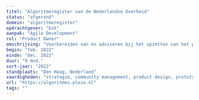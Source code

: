 ```yaml
---
titel: "Algoritmeregister van de Nederlandse Overheid"
status: "afgerond"
domein: "algoritmeregister"
opdrachtgever: "bzk"
aanpak: "Agile Development"
rol: "Product Owner"
omschrijving: "Voorbereiden van en adviseren bij het opzetten van het programma Algoritmeregister."
begin: "feb. 2022"
einde: "dec. 2022"
duur: "9 mnd."
sort-jaar: "2022"
standplaats: "Den Haag, Nederland"
vaardigheden: "strategie, community management, product design, prototyping"
url: "https://algoritmes.pleio.nl"
tags: ""
---
```

